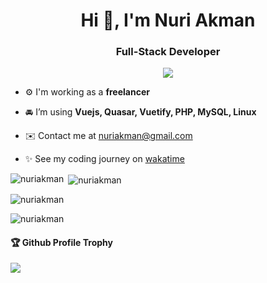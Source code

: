 <h1 align="center">Hi 🗿, I'm Nuri Akman</h1>
<h3 align="center">Full-Stack Developer</h3>
<p align='center'> <img src="https://wakatime.com/badge/user/3f63702d-187f-430f-a970-94b499de6a74.svg"> </p>

- ⚙️ I'm working as a **freelancer**

- 🚘 I’m using **Vuejs, Quasar, Vuetify, PHP, MySQL, Linux**

- ✉️ Contact me at nuriakman@gmail.com

- ✨ See my coding journey on [wakatime](https://wakatime.com/@nuriakman)


<p><img align="left" src="https://github-readme-stats.vercel.app/api/top-langs?username=nuriakman&show_icons=true&locale=en&layout=compact" alt="nuriakman" /></p>

<p>&nbsp;<img align="center" src="https://github-readme-stats.vercel.app/api?username=nuriakman&show_icons=true&locale=en" alt="nuriakman" /></p>

<p><img align="center" src="https://github-readme-streak-stats.herokuapp.com/?user=nuriakman&" alt="nuriakman" /></p>

<p align="left"> <img src="https://komarev.com/ghpvc/?username=nuriakman&label=ProfileViews&color=0e75b6&style=flat" alt="nuriakman" /> </p>

<div>
  <h4>🏆 Github Profile Trophy</h4>
  <img src="https://github-profile-trophy.vercel.app/?username=nuriakman&column=3&margin-w=15&margin-h=15"/>
</div>

